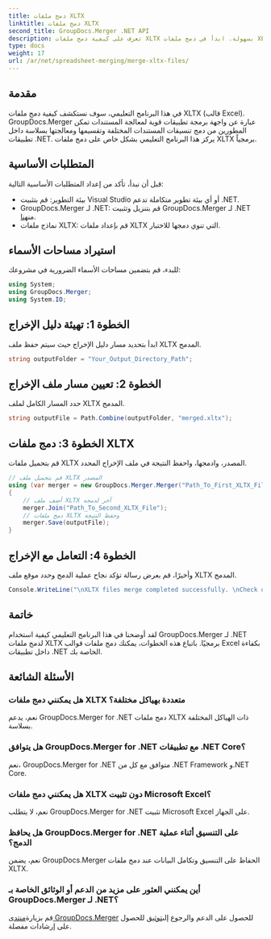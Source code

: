 ```yaml
---
title: دمج ملفات XLTX
linktitle: دمج ملفات XLTX
second_title: GroupDocs.Merger .NET API
description: تعرف على كيفية دمج ملفات XLTX بسهولة. ابدأ في دمج ملفات XLTX وتبسيط مهام إدارة المستندات بكفاءة.
type: docs
weight: 17
url: /ar/net/spreadsheet-merging/merge-xltx-files/
---
```

## مقدمة
في هذا البرنامج التعليمي، سوف نستكشف كيفية دمج ملفات XLTX (قالب Excel). GroupDocs.Merger عبارة عن واجهة برمجة تطبيقات قوية لمعالجة المستندات تمكن المطورين من دمج تنسيقات المستندات المختلفة وتقسيمها ومعالجتها بسلاسة داخل تطبيقات .NET. يركز هذا البرنامج التعليمي بشكل خاص على دمج ملفات XLTX برمجياً.
## المتطلبات الأساسية
قبل أن نبدأ، تأكد من إعداد المتطلبات الأساسية التالية:
- بيئة التطوير: قم بتثبيت Visual Studio أو أي بيئة تطوير متكاملة تدعم .NET.
-  GroupDocs.Merger لـ .NET: قم بتنزيل وتثبيت GroupDocs.Merger لـ .NET من[هنا](https://releases.groupdocs.com/merger/net/).
- نماذج ملفات XLTX: قم بإعداد ملفات XLTX التي تنوي دمجها للاختبار.

## استيراد مساحات الأسماء
للبدء، قم بتضمين مساحات الأسماء الضرورية في مشروعك:
```csharp
using System; 
using GroupDocs.Merger;
using System.IO;
```
## الخطوة 1: تهيئة دليل الإخراج
ابدأ بتحديد مسار دليل الإخراج حيث سيتم حفظ ملف XLTX المدمج.
```csharp
string outputFolder = "Your_Output_Directory_Path";
```
## الخطوة 2: تعيين مسار ملف الإخراج
حدد المسار الكامل لملف XLTX المدمج.
```csharp
string outputFile = Path.Combine(outputFolder, "merged.xltx");
```
## الخطوة 3: دمج ملفات XLTX
قم بتحميل ملفات XLTX المصدر، وادمجها، واحفظ النتيجة في ملف الإخراج المحدد.
```csharp
// قم بتحميل ملف XLTX المصدر
using (var merger = new GroupDocs.Merger.Merger("Path_To_First_XLTX_File"))
{
    // أضف ملف XLTX آخر لدمجه
    merger.Join("Path_To_Second_XLTX_File");
    // دمج ملفات XLTX وحفظ النتيجة
    merger.Save(outputFile);
}
```
## الخطوة 4: التعامل مع الإخراج
وأخيرًا، قم بعرض رسالة تؤكد نجاح عملية الدمج وحدد موقع ملف XLTX المدمج.
```csharp
Console.WriteLine("\nXLTX files merge completed successfully. \nCheck output in {0}", outputFolder);
```

## خاتمة
لقد أوضحنا في هذا البرنامج التعليمي كيفية استخدام GroupDocs.Merger لـ .NET لدمج ملفات XLTX برمجيًا. باتباع هذه الخطوات، يمكنك دمج ملفات قوالب Excel بكفاءة داخل تطبيقات .NET الخاصة بك.

## الأسئلة الشائعة
### هل يمكنني دمج ملفات XLTX متعددة بهياكل مختلفة؟
نعم، يدعم GroupDocs.Merger for .NET دمج ملفات XLTX ذات الهياكل المختلفة بسلاسة.
### هل يتوافق GroupDocs.Merger for .NET مع تطبيقات .NET Core؟
نعم، GroupDocs.Merger for .NET متوافق مع كل من .NET Framework و.NET Core.
### هل يمكنني دمج ملفات XLTX دون تثبيت Microsoft Excel؟
نعم، لا يتطلب GroupDocs.Merger for .NET تثبيت Microsoft Excel على الجهاز.
### هل يحافظ GroupDocs.Merger for .NET على التنسيق أثناء عملية الدمج؟
نعم، يضمن GroupDocs.Merger الحفاظ على التنسيق وتكامل البيانات عند دمج ملفات XLTX.
### أين يمكنني العثور على مزيد من الدعم أو الوثائق الخاصة بـ GroupDocs.Merger لـ .NET؟
 قم بزيارة[منتدى GroupDocs.Merger](https://forum.groupdocs.com/c/merger/32) للحصول على الدعم والرجوع إلى[توثيق](https://reference.groupdocs.com/merger/net/) للحصول على إرشادات مفصلة.
